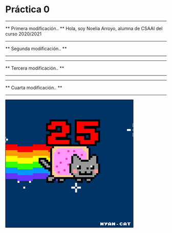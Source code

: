  # Práctica 0
 
 ************************************************
 ** Primera modificación.. **
 Hola, soy Noelia Arroyo, alumna de CSAAI del curso 2020/2021


 ************************************************
 ** Segunda modificación.. **
 ************************************************


 ************************************************
 ** Tercera modificación.. **
 ************************************************

 ************************************************
 ** Cuarta modificación.. **
 ************************************************
 ![](Ejercicio2-img1.gif)